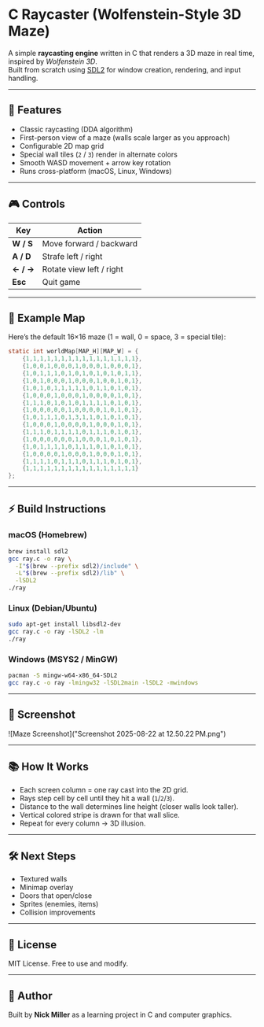 # C Raycaster (Wolfenstein-Style 3D Maze)

A simple **raycasting engine** written in C that renders a 3D maze in real time, inspired by *Wolfenstein 3D*.  
Built from scratch using [SDL2](https://www.libsdl.org/) for window creation, rendering, and input handling.

---

## 🚀 Features
- Classic raycasting (DDA algorithm)
- First-person view of a maze (walls scale larger as you approach)
- Configurable 2D map grid
- Special wall tiles (`2` / `3`) render in alternate colors
- Smooth WASD movement + arrow key rotation
- Runs cross-platform (macOS, Linux, Windows)

---

## 🎮 Controls
| Key | Action |
|-----|---------|
| **W / S** | Move forward / backward |
| **A / D** | Strafe left / right |
| **← / →** | Rotate view left / right |
| **Esc**   | Quit game |

---

## 🧱 Example Map
Here’s the default 16×16 maze (1 = wall, 0 = space, 3 = special tile):

```c
static int worldMap[MAP_H][MAP_W] = {
    {1,1,1,1,1,1,1,1,1,1,1,1,1,1,1,1},
    {1,0,0,1,0,0,0,1,0,0,0,1,0,0,0,1},
    {1,0,1,1,1,0,1,0,1,0,1,0,1,0,1,1},
    {1,0,1,0,0,0,1,0,0,0,1,0,0,1,0,1},
    {1,0,1,0,1,1,1,1,1,0,1,1,0,1,0,1},
    {1,0,0,0,1,0,0,0,1,0,0,0,0,1,0,1},
    {1,1,1,0,1,0,1,0,1,1,1,1,0,1,0,1},
    {1,0,0,0,0,0,1,0,0,0,0,1,0,1,0,1},
    {1,0,1,1,1,0,1,3,1,1,0,1,0,1,0,1},
    {1,0,0,0,1,0,0,0,0,1,0,0,0,1,0,1},
    {1,1,1,0,1,1,1,1,0,1,1,1,0,1,0,1},
    {1,0,0,0,0,0,0,1,0,0,0,1,0,1,0,1},
    {1,0,1,1,1,1,0,1,1,1,0,1,0,1,0,1},
    {1,0,0,0,0,1,0,0,0,1,0,0,0,1,0,1},
    {1,1,1,1,0,1,1,1,0,1,1,1,0,1,0,1},
    {1,1,1,1,1,1,1,1,1,1,1,1,1,1,1,1}
};
```

---

## ⚡ Build Instructions

### macOS (Homebrew)
```bash
brew install sdl2
gcc ray.c -o ray \
  -I"$(brew --prefix sdl2)/include" \
  -L"$(brew --prefix sdl2)/lib" \
  -lSDL2
./ray
```

### Linux (Debian/Ubuntu)
```bash
sudo apt-get install libsdl2-dev
gcc ray.c -o ray -lSDL2 -lm
./ray
```

### Windows (MSYS2 / MinGW)
```bash
pacman -S mingw-w64-x86_64-SDL2
gcc ray.c -o ray -lmingw32 -lSDL2main -lSDL2 -mwindows
```

---

## 📸 Screenshot
![Maze Screenshot]("Screenshot 2025-08-22 at 12.50.22 PM.png")


---

## 📚 How It Works
- Each screen column = one ray cast into the 2D grid.
- Rays step cell by cell until they hit a wall (`1`/`2`/`3`).
- Distance to the wall determines line height (closer walls look taller).
- Vertical colored stripe is drawn for that wall slice.
- Repeat for every column → 3D illusion.

---

## 🛠️ Next Steps
- Textured walls
- Minimap overlay
- Doors that open/close
- Sprites (enemies, items)
- Collision improvements

---

## 📄 License
MIT License. Free to use and modify.

---

## 👤 Author
Built by **Nick Miller** as a learning project in C and computer graphics.
